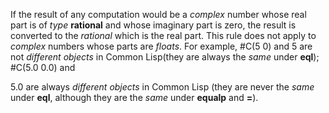  

If the result of any computation would be a *complex* number whose real part is of *type* **rational** and whose imaginary part is zero, the result is converted to the *rational* which is the real part. This rule does not apply to *complex* numbers whose parts are *floats*. For example, #C(5 0) and 5 are not *different objects* in Common Lisp(they are always the *same* under **eql**); #C(5.0 0.0) and 

5\.0 are always *different objects* in Common Lisp (they are never the *same* under **eql**, although they are the *same* under **equalp** and **=**). 

